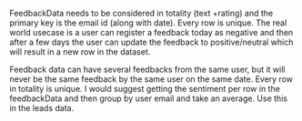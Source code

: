 FeedbackData needs to be considered in totality (text +rating) and the primary key is the email id (along with date). Every row is unique.
The real world usecase is a user can register a feedback today as negative and then after a few days the user can update the feedback to  positive/neutral which will result in a new row in the dataset.

Feedback data can have several feedbacks from the same user, but it will never be the same feedback by the same user on the same date. Every row in totality is unique. 
I would suggest getting the sentiment per row  in the feedbackData and then group by user email and take an average. Use this in the leads data.